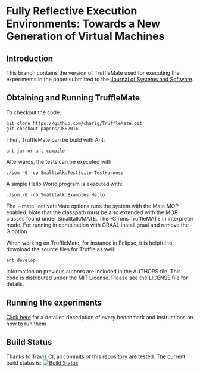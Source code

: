 Fully Reflective Execution Environments: Towards a New Generation of Virtual Machines
=============================================================================================

Introduction
------------

This branch contains the version of TruffleMate used for executing the experiments in the paper submitted to the [Journal of Systems and Software][JSS]. 

Obtaining and Running TruffleMate
--------------------------------

To checkout the code:

    git clone https://github.com/charig/TruffleMate.git
    git checkout papers/JSS2016

Then, TruffleMate can be build with Ant:

    ant jar or ant compile

Afterwards, the tests can be executed with:

    ./som -G -cp Smalltalk:TestSuite TestHarness
   
A simple Hello World program is executed with:

    ./som -G -cp Smalltalk:Examples Hello

The --mate -activateMate options runs the system with the Mate MOP enabled. Note that the classpath must be also extended with the MOP classes found under Smalltalk/MATE. The -G runs TruffleMATE in interpreter mode. For running in combination with GRAAL install graal and remove the -G option.

When working on TruffleMate, for instance in Eclipse, it is helpful to download
the source files for Truffle as well:

    ant develop

Information on previous authors are included in the AUTHORS file. This code is
distributed under the MIT License. Please see the LICENSE file for details.

Running the experiments
-------------------------

[Click here](Documentation/Experiments.md) for a detailed description of every benchmark and instructions on how to run them

Build Status
------------

Thanks to Travis CI, all commits of this repository are tested.
The current build status is: [![Build Status](
https://travis-ci.org/charig/TruffleMATE.png)](https://travis-ci.org/charig/TruffleMATE)

 [JSS]: http://www.journals.elsevier.com/journal-of-systems-and-software
